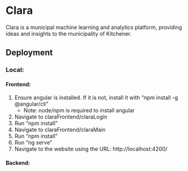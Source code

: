 # Clara
Clara is a municipal machine learning and analytics platform,  providing ideas and insights to the municipality of Kitchener.

## Deployment ##
### Local: ###
#### Frontend: ####
1. Ensure angular is installed. If it is not, install it with “npm install -g @angular/cli”
   - Note: node/npm is required to install angular
2. Navigate to claraFrontend/claraLogin
3. Run “npm install”
4. Navigate to claraFrontend/claraMain
5. Run “npm install”
6. Run “ng serve”
7. Navigate to the website using the URL: http://localhost:4200/

#### Backend: ####
